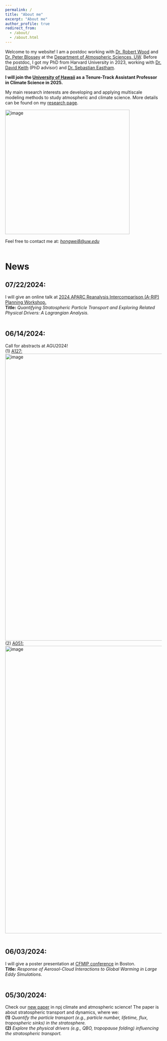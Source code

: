 ```yaml
---
permalink: /
title: "About me"
excerpt: "About me"
author_profile: true
redirect_from:
  - /about/
  - /about.html
---
```


Welcome to my website! I am a postdoc working with [Dr. Robert Wood](https://atmos.uw.edu/faculty-and-research/core-faculty/robert-wood/) and [Dr. Peter Blossey](https://atmos.uw.edu/faculty-and-research/core-faculty/peter-blossey/) at the [Department of Atmospheric Sciences, UW](https://atmos.uw.edu/faculty-and-research/postdoctoral-researchers/). Before the postdoc, I got my PhD from Harvard University in 2023, working with [Dr. David Keith](https://keith.seas.harvard.edu/people/david-keith) (PhD advisor) and [Dr. Sebastian Eastham](https://globalchange.mit.edu/about-us/personnel/eastham-sebastian). <br />

**I will join the [University of Hawaii](https://www.soest.hawaii.edu/atmo/index.php/2023/10/31/oceanography-atmospheric-sciences-more-highly-ranked-for-program-excellence/) as a Tenure-Track Assistant Professor in Climate Science in 2025.**  <br />

My main research interests are developing and applying multiscale modeling methods to study atmospheric and climate science. More details can be found on my [research page](https://hongwei8sun.github.io/research/). <br />

<p align="left">
<img width="400" alt="image" src="https://github.com/user-attachments/assets/a6b922bd-760c-443c-bd79-fed160e6832d">
</p>

Feel free to contact me at: *hongwei8@uw.edu* <br />
<br />

# News

## 07/22/2024: <br />
I will give an online talk at [2024 APARC Reanalysis Intercomparison (A-RIP) Planning Workshop.](https://s-rip.github.io/events/meeting2024/) <br />
**Title:** *Quantifying Stratospheric Particle Transport and Exploring Related Physical Drivers: A Lagrangian Analysis.* <br />
<br />

## 06/14/2024: <br />
Call for abstracts at AGU2024! <br />
(1) [A127:](https://agu.confex.com/agu/agu24/prelim.cgi/Session/224927) <br />
<img width="922" alt="image" src="https://github.com/hongwei8sun/hongwei8sun.github.io/assets/45275555/3c9802b2-7793-4b20-ab7e-88146444d43b"> <br />
(2) [A051:](https://agu.confex.com/agu/agu24/prelim.cgi/Session/224955) <br />
<img width="924" alt="image" src="https://github.com/hongwei8sun/hongwei8sun.github.io/assets/45275555/2d9fdc54-2496-4491-98d5-a9d5833226b6"> <br />
<br />

## 06/03/2024: <br />
I will give a poster presentation at [CFMIP conference](https://sites.bc.edu/cfmip2024/conference-program/) in Boston. <br />
**Title:** *Response of Aerosol-Cloud Interactions to Global Warming in Large Eddy Simulations.* <br />
<br />

## 05/30/2024: <br />
Check our [new paper](www.nature.com/articles/s41612-024-00664-8) in npj climate and atmospheric science! The paper is about stratospheric transport and dynamics, where we: <br />
**(1)** *Quantify the particle transport (e.g., particle number, lifetime, flux, tropospheric sinks) in the stratosphere.* <br />
**(2)** *Explore the physical drivers (e.g., QBO, tropopause folding) influencing the stratospheric transport.* <br />
<br />

